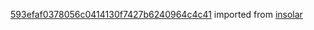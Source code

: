 [593efaf0378056c0414130f7427b6240964c4c41](https://github.com/insolar/insolar/commit/593efaf0378056c0414130f7427b6240964c4c41) imported from [insolar](https://github.com/insolar/insolar)
